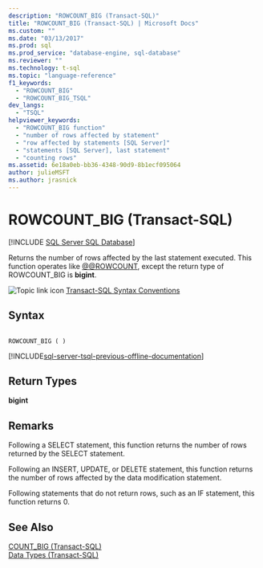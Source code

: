 ```yaml
---
description: "ROWCOUNT_BIG (Transact-SQL)"
title: "ROWCOUNT_BIG (Transact-SQL) | Microsoft Docs"
ms.custom: ""
ms.date: "03/13/2017"
ms.prod: sql
ms.prod_service: "database-engine, sql-database"
ms.reviewer: ""
ms.technology: t-sql
ms.topic: "language-reference"
f1_keywords: 
  - "ROWCOUNT_BIG"
  - "ROWCOUNT_BIG_TSQL"
dev_langs: 
  - "TSQL"
helpviewer_keywords: 
  - "ROWCOUNT_BIG function"
  - "number of rows affected by statement"
  - "row affected by statements [SQL Server]"
  - "statements [SQL Server], last statement"
  - "counting rows"
ms.assetid: 6e18a0eb-bb36-4348-90d9-8b1ecf095064
author: julieMSFT
ms.author: jrasnick
---
```

# ROWCOUNT_BIG (Transact-SQL)
[!INCLUDE [SQL Server SQL Database](../../includes/applies-to-version/sql-asdb.md)]

  Returns the number of rows affected by the last statement executed. This function operates like [@@ROWCOUNT](../../t-sql/functions/rowcount-transact-sql.md), except the return type of ROWCOUNT_BIG is **bigint**.  
  
 ![Topic link icon](../../database-engine/configure-windows/media/topic-link.gif "Topic link icon") [Transact-SQL Syntax Conventions](../../t-sql/language-elements/transact-sql-syntax-conventions-transact-sql.md)  
  
## Syntax  
  
```  
  
ROWCOUNT_BIG ( )  
```  
  
[!INCLUDE[sql-server-tsql-previous-offline-documentation](../../includes/sql-server-tsql-previous-offline-documentation.md)]

## Return Types
 **bigint**  
  
## Remarks  
 Following a SELECT statement, this function returns the number of rows returned by the SELECT statement.  
  
 Following an INSERT, UPDATE, or DELETE statement, this function returns the number of rows affected by the data modification statement.  
  
 Following statements that do not return rows, such as an IF statement, this function returns 0.  
  
## See Also  
 [COUNT_BIG &#40;Transact-SQL&#41;](../../t-sql/functions/count-big-transact-sql.md)   
 [Data Types &#40;Transact-SQL&#41;](../../t-sql/data-types/data-types-transact-sql.md)  
  
  
